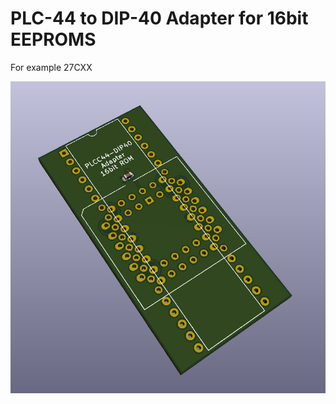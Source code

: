 # PLC-44 to DIP-40 Adapter for 16bit EEPROMS
For example 27CXX

![Kicad 3D-Render](plcc44_adapter.png)